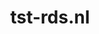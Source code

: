 ---
layout: post
title:  "tst-rds.nl"
internal_url:  "/dutchgov/tst-rds.nl.html"
subdomains_count: 3
all_subdomains_count: 3
urls_count: 3
ssl_rank: 0
http_rank: 30
url_link: /data/tst-rds.nl/urls.txt
all_subdomains_link: /data/tst-rds.nl/all_subdomains.txt
subdomains_link: /data/tst-rds.nl/subdomains.txt
categories: dutchgov
---